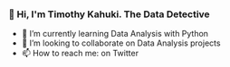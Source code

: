 ###  👋 Hi, I'm Timothy Kahuki. The Data Detective
- 🌱 I’m currently learning Data Analysis with Python 
- 👯 I’m looking to collaborate on Data Analysis projects
- 📫 How to reach me: on Twitter
<!--
**TimKahuki/TimKahuki** is a ✨ _special_ ✨ repository because its `README.md` (this file) appears on your GitHub profile.

Here are some ideas to get you started:


-->
